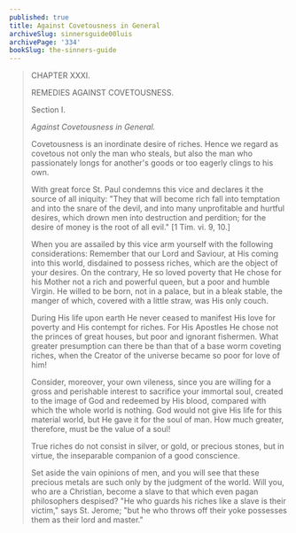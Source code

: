 ```yaml
---
published: true
title: Against Covetousness in General
archiveSlug: sinnersguide00luis
archivePage: '334'
bookSlug: the-sinners-guide
---
```


> CHAPTER XXXI.
>
> REMEDIES AGAINST COVETOUSNESS.
>
> Section I.
>
> *Against Covetousness in General.*
>
> Covetousness is an inordinate desire of riches. Hence we regard as covetous not only the man who steals, but also the man who passionately longs for another's goods or too eagerly clings to his own.
>
> With great force St. Paul condemns this vice and declares it the source of all iniquity: "They that will become rich fall into temptation and into the snare of the devil, and into many unprofitable and hurtful desires, which drown men into destruction and perdition; for the desire of money is the root of all evil." [1 Tim. vi. 9, 10.]
>
> When you are assailed by this vice arm yourself with the following considerations: Remember that our Lord and Saviour, at His coming into this world, disdained to possess riches, which are the object of your desires. On the contrary, He so loved poverty that He chose for his Mother not a rich and powerful queen, but a poor and humble Virgin. He willed to be born, not in a palace, but in a bleak stable, the manger of which, covered with a little straw, was His only couch.
>
> During His life upon earth He never ceased to manifest His love for poverty and His contempt for riches. For His Apostles He chose not the princes of great houses, but poor and ignorant fishermen. What greater presumption can there be than that of a base worm coveting riches, when the Creator of the universe became so poor for love of him!
>
> Consider, moreover, your own vileness, since you are willing for a gross and perishable interest to sacrifice your immortal soul, created to the image of God and redeemed by His blood, compared with which the whole world is nothing. God would not give His life for this material world, but He gave it for the soul of man. How much greater, therefore, must be the value of a soul!
>
> True riches do not consist in silver, or gold, or precious stones, but in virtue, the inseparable companion of a good conscience.
>
> Set aside the vain opinions of men, and you will see that these precious metals are such only by the judgment of the world. Will you, who are a Christian, become a slave to that which even pagan philosophers despised? "He who guards his riches like a slave is their victim," says St. Jerome; "but he who throws off their yoke possesses them as their lord and master."
